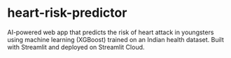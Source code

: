 # heart-risk-predictor
 AI-powered web app that predicts the risk of heart attack in youngsters using machine learning (XGBoost) trained on an Indian health dataset. Built with Streamlit and deployed on Streamlit Cloud.
